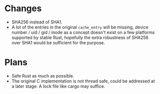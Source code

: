 # Changes

- SHA256 instead of SHA1.
- A lot of the entries in the original `cache_entry` will be missing, device number / uid / gid /
  inode as a concept doesn't exist on a few platforms supported by stable Rust, hopefully the extra
  robustness of SHA256 over SHA1 would be sufficient for the purpose.

# Plans

- Safe Rust as much as possible.
- The original C implementation is not thread safe, could be addressed at a later stage. A lock file
  like cargo may suffice.
